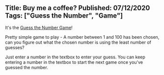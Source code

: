 Title: Buy me a coffee?
Published: 07/12/2020
Tags: ["Guess the Number", "Game"]
---
It's the [Guess the Number Game](https://www.roman015.com/GuessTheNumber)!

Pretty simple game to play - A number between 1 and 100 has been chosen, can you figure out what the chosen number is using the least number of guesses?

Just enter a number in the textbox to enter your guess. You can keep entering a number in the textbox to start the next game once you've guessed the number.